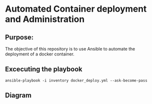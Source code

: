 # Automated Container deployment and Administration
## Purpose: 
The objective of this repository is to use Ansible to automate the deployment of a docker container.
## Excecuting the playbook 
```
ansible-playbook -i inventory docker_deploy.yml --ask-become-pass
```
## Diagram
<!-- ![Diagram]() -->
